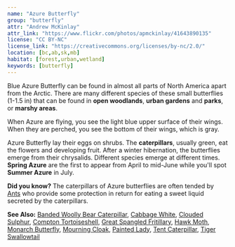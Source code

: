```yaml
---
name: "Azure Butterfly"
group: "butterfly"
attr: "Andrew McKinlay"
attr_link: "https://www.flickr.com/photos/apmckinlay/41643890135"
license: "CC BY-NC"
license_link: "https://creativecommons.org/licenses/by-nc/2.0/"
location: [bc,ab,sk,mb]
habitat: [forest,urban,wetland]
keywords: [butterfly]
---
```

Blue Azure Butterfly can be found in almost all parts of North America apart from the Arctic. There are many different species of these small butterflies (1-1.5 in) that can be found in **open woodlands**, **urban gardens** and **parks**, or **marshy areas**.

When Azure are flying, you see the light blue upper surface of their wings. When they are perched, you see the bottom of their wings, which is gray.

Azure Butterfly lay their eggs on shrubs. The **caterpillars**, usually green, eat the flowers and developing fruit. After a winter hibernation, the butterflies emerge from their chrysalids. Different species emerge at different times. **Spring Azure** are the first to appear from April to mid-June while you'll spot **Summer Azure** in July.

**Did you know?** The caterpillars of Azure butterflies are often tended by [Ants](/insects/ants/) who provide some protection in return for eating a sweet liquid secreted by the caterpillars.

<!-- generated, do not edit -->
**See Also:**
[Banded Woolly Bear Caterpillar](/insects/bandwb/),
[Cabbage White](/insects/cabbgwht/),
[Clouded Sulphur](/insects/cloudsulf/),
[Compton Tortoiseshell](/insects/comptort/),
[Great Spangled Fritillary](/insects/greatfrit/),
[Hawk Moth](/insects/hawkmoth/),
[Monarch Butterfly](/insects/monarch/),
[Mourning Cloak](/insects/mournbut/),
[Painted Lady](/insects/paintbut/),
[Tent Caterpillar](/insects/tentcat/),
[Tiger Swallowtail](/insects/tigerbut/)
